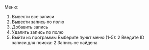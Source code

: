 Меню:
1. Вывести все записи
2. Вывести запись по полю
3. Добавить запись
4. Удалить запись по полю
5. Выйти из программы
Выберите пункт меню (1-5): 2
Введите ID записи для поиска: 2
Запись не найдена
